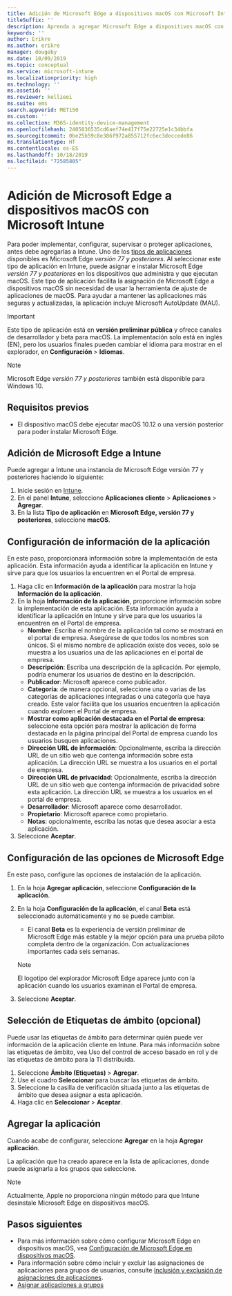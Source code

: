 ```yaml
---
title: Adición de Microsoft Edge a dispositivos macOS con Microsoft Intune
titleSuffix: ''
description: Aprenda a agregar Microsoft Edge a dispositivos macOS con Microsoft Intune.
keywords: ''
author: Erikre
ms.author: erikre
manager: dougeby
ms.date: 10/09/2019
ms.topic: conceptual
ms.service: microsoft-intune
ms.localizationpriority: high
ms.technology: ''
ms.assetid: ''
ms.reviewer: kellieei
ms.suite: ems
search.appverid: MET150
ms.custom: ''
ms.collection: M365-identity-device-management
ms.openlocfilehash: 2405036535cd6aef74e417f75e22725e1c34bbfa
ms.sourcegitcommit: 0be25b59c8e386f972a855712fc6ec3deccede86
ms.translationtype: HT
ms.contentlocale: es-ES
ms.lasthandoff: 10/18/2019
ms.locfileid: "72585805"
---
```

# <a name="add-microsoft-edge-to-macos-devices-using-microsoft-intune"></a>Adición de Microsoft Edge a dispositivos macOS con Microsoft Intune

Para poder implementar, configurar, supervisar o proteger aplicaciones, antes debe agregarlas a Intune. Uno de los [tipos de aplicaciones](~/apps/apps-add.md#app-types-in-microsoft-intune) disponibles es Microsoft Edge *versión 77 y posteriores*. Al seleccionar este tipo de aplicación en Intune, puede asignar e instalar Microsoft Edge *versión 77 y posteriores* en los dispositivos que administra y que ejecutan macOS. Este tipo de aplicación facilita la asignación de Microsoft Edge a dispositivos macOS sin necesidad de usar la herramienta de ajuste de aplicaciones de macOS. Para ayudar a mantener las aplicaciones más seguras y actualizadas, la aplicación incluye Microsoft AutoUpdate (MAU).

> [!IMPORTANT]
> Este tipo de aplicación está en **versión preliminar pública** y ofrece canales de desarrollador y beta para macOS. La implementación solo está en inglés (EN), pero los usuarios finales pueden cambiar el idioma para mostrar en el explorador, en **Configuración** > **Idiomas**. 

> [!NOTE]
> Microsoft Edge *versión 77 y posteriores* también está disponible para Windows 10.

## <a name="prerequisites"></a>Requisitos previos
- El dispositivo macOS debe ejecutar macOS 10.12 o una versión posterior para poder instalar Microsoft Edge.

## <a name="add-microsoft-edge-to-intune"></a>Adición de Microsoft Edge a Intune
Puede agregar a Intune una instancia de Microsoft Edge versión 77 y posteriores haciendo lo siguiente:

1. Inicie sesión en [Intune](https://go.microsoft.com/fwlink/?linkid=2090973).
2. En el panel **Intune**, seleccione **Aplicaciones cliente** > **Aplicaciones** > **Agregar**.
3. En la lista **Tipo de aplicación** en **Microsoft Edge, versión 77 y posteriores**, seleccione **macOS**.

## <a name="configure-app-information"></a>Configuración de información de la aplicación
En este paso, proporcionará información sobre la implementación de esta aplicación. Esta información ayuda a identificar la aplicación en Intune y sirve para que los usuarios la encuentren en el Portal de empresa.

1. Haga clic en **Información de la aplicación** para mostrar la hoja **Información de la aplicación**.
2. En la hoja **Información de la aplicación**, proporcione información sobre la implementación de esta aplicación. Esta información ayuda a identificar la aplicación en Intune y sirve para que los usuarios la encuentren en el Portal de empresa.
    - **Nombre**: Escriba el nombre de la aplicación tal como se mostrará en el portal de empresa. Asegúrese de que todos los nombres son únicos. Si el mismo nombre de aplicación existe dos veces, solo se muestra a los usuarios una de las aplicaciones en el portal de empresa.
    - **Descripción**: Escriba una descripción de la aplicación. Por ejemplo, podría enumerar los usuarios de destino en la descripción.
    - **Publicador**: Microsoft aparece como publicador.
    - **Categoría**: de manera opcional, seleccione una o varias de las categorías de aplicaciones integradas o una categoría que haya creado. Este valor facilita que los usuarios encuentren la aplicación cuando exploren el Portal de empresa.
    - **Mostrar como aplicación destacada en el Portal de empresa**: seleccione esta opción para mostrar la aplicación de forma destacada en la página principal del Portal de empresa cuando los usuarios busquen aplicaciones.
    - **Dirección URL de información**: Opcionalmente, escriba la dirección URL de un sitio web que contenga información sobre esta aplicación. La dirección URL se muestra a los usuarios en el portal de empresa.
    - **Dirección URL de privacidad**: Opcionalmente, escriba la dirección URL de un sitio web que contenga información de privacidad sobre esta aplicación. La dirección URL se muestra a los usuarios en el portal de empresa.
    - **Desarrollador**: Microsoft aparece como desarrollador.
    - **Propietario**: Microsoft aparece como propietario.
    - **Notas**: opcionalmente, escriba las notas que desea asociar a esta aplicación.
3. Seleccione **Aceptar**.

## <a name="configure-microsoft-edge-settings"></a>Configuración de las opciones de Microsoft Edge
En este paso, configure las opciones de instalación de la aplicación.

1. En la hoja **Agregar aplicación**, seleccione **Configuración de la aplicación**.
2. En la hoja **Configuración de la aplicación**, el canal **Beta** está seleccionado automáticamente y no se puede cambiar.
    - El canal **Beta** es la experiencia de versión preliminar de Microsoft Edge más estable y la mejor opción para una prueba piloto completa dentro de la organización. Con actualizaciones importantes cada seis semanas.

    > [!NOTE]
    > El logotipo del explorador Microsoft Edge aparece junto con la aplicación cuando los usuarios examinan el Portal de empresa.
3.  Seleccione **Aceptar**.

## <a name="select-scope-tags-optional"></a>Selección de Etiquetas de ámbito (opcional)
Puede usar las etiquetas de ámbito para determinar quién puede ver información de la aplicación cliente en Intune. Para más información sobre las etiquetas de ámbito, vea Uso del control de acceso basado en rol y de las etiquetas de ámbito para la TI distribuida.
1.  Seleccione **Ámbito (Etiquetas)**  > **Agregar**.
2.  Use el cuadro **Seleccionar** para buscar las etiquetas de ámbito.
3.  Seleccione la casilla de verificación situada junto a las etiquetas de ámbito que desea asignar a esta aplicación.
4.  Haga clic en **Seleccionar** > **Aceptar**.

## <a name="add-the-app"></a>Agregar la aplicación
Cuando acabe de configurar, seleccione **Agregar** en la hoja **Agregar aplicación**. 

La aplicación que ha creado aparece en la lista de aplicaciones, donde puede asignarla a los grupos que seleccione. 

> [!NOTE]
> Actualmente, Apple no proporciona ningún método para que Intune desinstale Microsoft Edge en dispositivos macOS.

## <a name="next-steps"></a>Pasos siguientes
- Para más información sobre cómo configurar Microsoft Edge en dispositivos macOS, vea [Configuración de Microsoft Edge en dispositivos macOS](https://docs.microsoft.com/deployedge/configure-microsoft-edge#configure-microsoft-edge-on-mac).
- Para información sobre cómo incluir y excluir las asignaciones de aplicaciones para grupos de usuarios, consulte [Inclusión y exclusión de asignaciones de aplicaciones](~/apps/apps-inc-exl-assignments.md).
- [Asignar aplicaciones a grupos](~/apps/apps-deploy.md)

